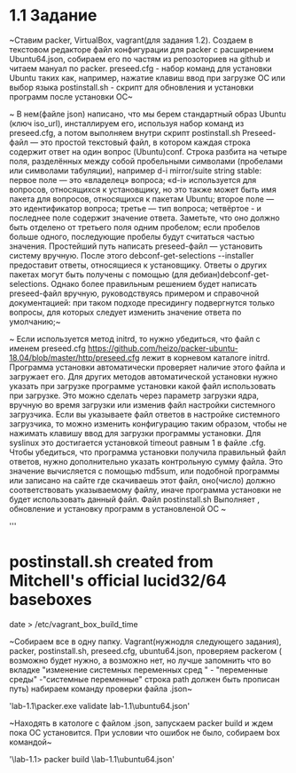 # 1.1 Задание


~Ставим packer, VirtualBox, vagrant(для задания 1.2). Создаем в текстовом редакторе файл конфигурации для packer с расширением Ubuntu64.json, собираем его по частям из репозоториев на github и читаем мануал по packer. 
preseed.cfg -  набор команд для установки Ubuntu таких как, например, нажатие клавиш ввод при загрузке ОС или выбор языка
postinstall.sh - скрипт для  обновления и установки программ после установки ОС~


~ В нем(файле json) написано, что мы берем стандартный образ Ubuntu (ключ iso_url), инсталлируем его, используя набор команд из preseed.cfg, а потом выполняем внутри скрипт postinstall.sh
Preseed-файл — это простой текстовый файл, в котором каждая строка содержит ответ на один вопрос (Ubuntu)conf. Строка разбита на четыре поля, разделённых между собой пробельными символами (пробелами или символами табуляции), например d-i mirror/suite string stable:
первое поле — это «владелец» вопроса; «d-i» используется для вопросов, относящихся к установщику, но это также может быть имя пакета для вопросов, относящихся к пакетам Ubuntu;
второе поле — это идентификатор вопроса;
третье — тип вопроса;
четвёртое -  и последнее поле содержит значение ответа. Заметьте, что оно должно быть отделено от третьего поля одним пробелом; если пробелов больше одного, последующие пробелы будут считаться частью значения.
Простейший путь написать preseed-файл — установить систему вручную. После этого debconf-get-selections --installer предоставит ответы, относящиеся к установщику. Ответы о других пакетах могут быть получены с помощью (для дебиан)debconf-get-selections. Однако более правильным решением будет написать preseed-файл вручную, руководствуясь примером и справочной документацией: при таком подходе пресидингу подвергнутся только вопросы, для которых следует изменить значение ответа по умолчанию;~
 

~ Если используется метод initrd, то нужно убедиться, что файл с именем preseed.cfg https://github.com/heizo/packer-ubuntu-18.04/blob/master/http/preseed.cfg  лежит в корневом каталоге initrd. Программа установки автоматически проверяет наличие этого файла и загружает его.
Для других методов автоматической установки нужно указать при загрузке программе установки какой файл использовать при загрузке. Это можно сделать через параметр загрузки ядра, вручную во время загрузки или изменив файл настройки системного загрузчика.
Если вы указываете файл ответов в настройке системного загрузчика, то можно изменить конфигурацию таким образом, чтобы не нажимать клавишу ввод для загрузки программы установки. Для syslinux это достигается установкой timeout равным 1 в файле .cfg.
Чтобы убедиться, что программа установки получила правильный файл ответов, нужно дополнительно указать контрольную сумму файла. Это значение вычисляется с помощью md5sum, или подобной программы или записано на сайте где скачиваешь этот файл, оно(число) должно соответствовать указываемому файлу, иначе программа установки не будет использовать данный файл.
Файл postinstall.sh Выполняет , обновление и установку программ в установленой ОС ~

'''

# postinstall.sh created from Mitchell's official lucid32/64 baseboxes

date > /etc/vagrant_box_build_time

~Cобираем все в одну папку. Vagrant(нужнодля следующего задания), packer, postinstall.sh, preseed.cfg, ubuntu64.json, 
проверяем packerом ( возможно будет нужно, а возможно нет, но лучше запомнить что во вкладке "изменение системных переменных сред " - "переменные среды"
-"системные переменные" строка path должен быть прописан путь) набираем команду проверки файла .json~

'lab-1.1\packer.exe validate lab-1.1\ubuntu64.json'

~Находять в катологе с файлом .json, запускаем packer build и ждем пока  ОС установится. При условии что ошибок не было, собираем box командой~

'\lab-1.1> packer build \lab-1.1\ubuntu64.json'
  
 



